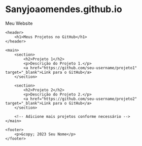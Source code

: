 # Sanyjoaomendes.github.io
Meu Website
<!DOCTYPE html>
<html lang="pt-br">
<head>
    <meta charset="UTF-8">
    <meta name="viewport" content="width=device-width, initial-scale=1.0">
    <title>Meus Projetos no GitHub</title>
</head>
<body>

    <header>
        <h1>Meus Projetos no GitHub</h1>
    </header>

    <main>
        <section>
            <h2>Projeto 1</h2>
            <p>Descrição do Projeto 1.</p>
            <a href="https://github.com/seu-username/projeto1" target="_blank">Link para o GitHub</a>
        </section>

        <section>
            <h2>Projeto 2</h2>
            <p>Descrição do Projeto 2.</p>
            <a href="https://github.com/seu-username/projeto2" target="_blank">Link para o GitHub</a>
        </section>

        <!-- Adicione mais projetos conforme necessário -->
    </main>

    <footer>
        <p>&copy; 2023 Seu Nome</p>
    </footer>

</body>
</html>
